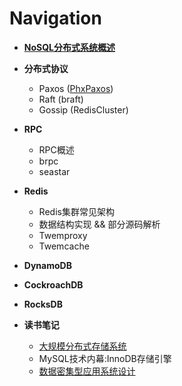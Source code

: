 # Navigation

*  **[NoSQL分布式系统概述](https://github.com/joeylichang/joeylichang.github.io/blob/master/src/nosql_desigin/nosql_distributed_systems_desgin.md)**

* **分布式协议**
	* Paxos ([PhxPaxos](https://blog.csdn.net/weixin_41713182/article/details/88147487))
	* Raft (braft)
	* Gossip (RedisCluster)
* **RPC**
	* RPC概述
	* brpc
	* seastar
* **Redis**
	* Redis集群常见架构
	* 数据结构实现 && 部分源码解析
	* Twemproxy
	* Twemcache
* **DynamoDB**
* **CockroachDB**
* **RocksDB**
* **读书笔记**
	* [大规模分布式存储系统](https://github.com/joeylichang/joeylichang.github.io/blob/master/src/read_node/distributed_system_design/navigation.md)
	* MySQL技术内幕:InnoDB存储引擎
	* [数据密集型应用系统设计](https://github.com/joeylichang/joeylichang.github.io/blob/master/src/read_node/data_intensive_sys_desgin/navigatiom.md)
